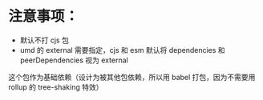 # 注意事项：

- 默认不打 cjs 包
- umd 的 external 需要指定，cjs 和 esm 默认将 dependencies 和 peerDependencies 视为 external


这个包作为基础依赖（设计为被其他包依赖，所以用 babel 打包，因为不需要用 rollup 的 tree-shaking 特效）